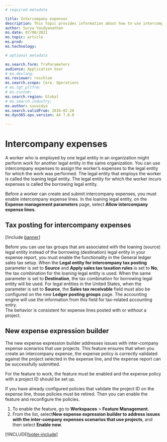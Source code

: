```yaml
---
# required metadata

title: Intercompany expenses
description: This topic provides information about how to use intercompany expenses to assign a worker’s expenses to the legal entity for which the work was performed.
author: Surya Vaidyanathan
ms.date: 07/08/2021
ms.topic: article
ms.prod: 
ms.technology: 

# optional metadata

ms.search.form: TrvParameters
audience: Application User
# ms.devlang: 
ms.reviewer: roschlom
ms.search.scope: Core, Operations
# ms.tgt_pltfrm: 
# ms.custom: 
ms.search.region: Global
# ms.search.industry: 
ms.author: suvaidya
ms.search.validFrom: 2016-02-28
ms.dyn365.ops.version: AX 7.0.0

---
```


# Intercompany expenses

A worker who is employed by one legal entity in an organization might perform work for another legal entity in the same organization. You can use intercompany expenses to assign the worker’s expenses to the legal entity for which the  work was performed. The legal entity that employs the worker is called the loaning legal entity. The legal entity for which the worker incurs expenses is called the borrowing legal entity. 

Before a worker can create and submit intercompany expenses, you must enable intercompany expense lines. In the loaning legal entity, on the **Expense management parameters** page, select **Allow intercompany expense lines**. 

## Tax posting for intercompany expenses

[!include [banner](../includes/banner.md)]

Before you can use tax groups that are associated with the loaning (source) legal entity instead of the borrowing (destination) legal entity in your expense report, you must enable the functionality in the General ledger sales tax setup. 
When the **Legal entity for intercompany tax posting** parameter is set to **Source** and **Apply sales tax taxation rules** is set to **No**, the tax combination for the loaning legal entity is used. When the same parameter is set to **Destination**, the tax combination for borrowing legal entity will be used. 
For legal entities in the United States, when the parameter is set to **Source**, the **Sales tax receivable** field must also be configured on the new **Ledger posting groups** page. The accounting engine will use the information from this field for tax-related accounting entry.   
The behavior is consistent for expense lines posted with or without a project.  

## New expense expression builder 
The new expense expression builder addresses issues with inter-company expense scenarios that use projects. This feature ensures that when you create an intercompany expense, the expense policy is correctly validated against the project selected in the expense line, and the expense report can be successfully submitted.

For the feature to work, the feature must be enabled and the expense policy with a project ID should be set up. 

If you have already configured policies that validate the project ID on the expense line, those policies must be retired. Then you can enable the feature and reconfigure the policies.

1. To enable the feature, go to **Workspaces** > **Feature Management**. 
2. From the list, select**New expense expression builder to address issues with the inter-company expenses scenarios that use projects**, and then select **Enable now**.

[!INCLUDE[footer-include](../includes/footer-banner.md)]
